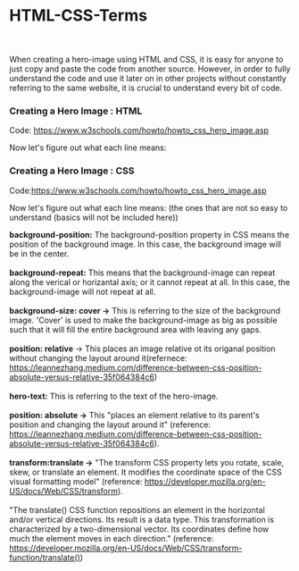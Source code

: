 # HTML-CSS-Terms
<br><br>
When creating a hero-image using HTML and CSS, it is easy for anyone to just copy and paste the code from another source. However, in order to fully understand the code and use it later on in other projects without constantly referring to the same website, it is crucial to understand every bit of code.
<br>
<h3>Creating a Hero Image : HTML</h3>

Code: https://www.w3schools.com/howto/howto_css_hero_image.asp

Now let's figure out what each line means:

<h3>Creating a Hero Image : CSS</h3>

Code:https://www.w3schools.com/howto/howto_css_hero_image.asp

Now let's figure out what each line means: (the ones that are not so easy to understand (basics will not be included here))

<b>background-position:</b> The background-position property in CSS means the position of the background image. In this case, the background image will be in the center.
<br><br>
<b>background-repeat:</b> This means that the background-image can repeat along the verical or horizantal axis; or it cannot repeat at all. In this case, the background-image will not repeat at all.
<br><br>
<b>background-size: cover -></b> This is referring to the size of the background image. 'Cover' is used to make the background-image as big as possible such that it will fill the entire background area with leaving any gaps.
<br><br>
<b>position: relative</b> -> This places an image relative ot its origanal position without changing the layout around it(refernece: https://leannezhang.medium.com/difference-between-css-position-absolute-versus-relative-35f064384c6)
<br><br>
<b> hero-text:</b> This is referring to the text of the hero-image.
<br><br>
<b>position: absolute -></b> This "places an element relative to its parent's position and changing the layout around it" (reference: https://leannezhang.medium.com/difference-between-css-position-absolute-versus-relative-35f064384c6).
<br><br>
  <b>transform:translate -></b> "The transform CSS property lets you rotate, scale, skew, or translate an element. It modifies the coordinate space of the CSS visual formatting model" (reference: https://developer.mozilla.org/en-US/docs/Web/CSS/transform). 
  <br><br>
  "The translate() CSS function repositions an element in the horizontal and/or vertical directions. Its result is a <transform-function> data type. This transformation is characterized by a two-dimensional vector. Its coordinates define how much the element moves in each direction." (reference: https://developer.mozilla.org/en-US/docs/Web/CSS/transform-function/translate())




